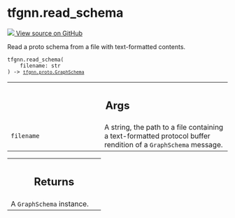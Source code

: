 # tfgnn.read_schema

<!-- Insert buttons and diff -->

<a target="_blank" href="https://github.com/tensorflow/gnn/tree/master/tensorflow_gnn/graph/schema_utils.py#L43-L54">
<img src="https://www.tensorflow.org/images/GitHub-Mark-32px.png" /> View source
on GitHub </a>

Read a proto schema from a file with text-formatted contents.

<pre class="devsite-click-to-copy prettyprint lang-py tfo-signature-link">
<code>tfgnn.read_schema(
    filename: str
) -> <a href="../tfgnn/proto/GraphSchema.md"><code>tfgnn.proto.GraphSchema</code></a>
</code></pre>

<!-- Placeholder for "Used in" -->
<!-- Tabular view -->

 <table class="responsive fixed orange">
<colgroup><col width="214px"><col></colgroup>
<tr><th colspan="2"><h2 class="add-link">Args</h2></th></tr>

<tr>
<td>
<code>filename</code><a id="filename"></a>
</td>
<td>
A string, the path to a file containing a text-formatted protocol
buffer rendition of a <code>GraphSchema</code> message.
</td>
</tr>
</table>

<!-- Tabular view -->

 <table class="responsive fixed orange">
<colgroup><col width="214px"><col></colgroup>
<tr><th colspan="2"><h2 class="add-link">Returns</h2></th></tr>
<tr class="alt">
<td colspan="2">
A <code>GraphSchema</code> instance.
</td>
</tr>

</table>
